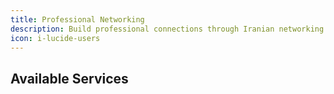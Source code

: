 ```yaml
---
title: Professional Networking
description: Build professional connections through Iranian networking platforms designed for local business community.
icon: i-lucide-users
---
```


## Available Services
